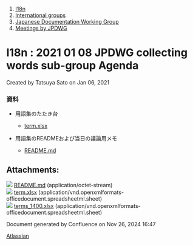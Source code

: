 1. [I18n](index.html)
2. [International groups](International-groups_22970373.html)
3. [Japanese Documentation Working Group](Japanese-Documentation-Working-Group_22970444.html)
4. [Meetings by JPDWG](Meetings-by-JPDWG_22970537.html)

# I18n : 2021 01 08 JPDWG collecting words sub-group Agenda

Created by Tatsuya Sato on Jan 06, 2021

### 資料

- 用語集のたたき台
  
  - [term.xlsx](attachments/22970736/22971447.xlsx)
- 用語集のREADMEおよび当日の議論用メモ
  
  - [README.md](attachments/22970736/22971446.md)

## Attachments:

![](images/icons/bullet_blue.gif) [README.md](attachments/22970736/22971446.md) (application/octet-stream)  
![](images/icons/bullet_blue.gif) [term.xlsx](attachments/22970736/22971447.xlsx) (application/vnd.openxmlformats-officedocument.spreadsheetml.sheet)  
![](images/icons/bullet_blue.gif) [terms\_1400.xlsx](attachments/22970736/22971448.xlsx) (application/vnd.openxmlformats-officedocument.spreadsheetml.sheet)

Document generated by Confluence on Nov 26, 2024 16:47

[Atlassian](http://www.atlassian.com/)
